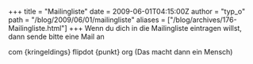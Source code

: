 +++
title = "Mailingliste"
date = 2009-06-01T04:15:00Z
author = "typ_o"
path = "/blog/2009/06/01/mailingliste"
aliases = ["/blog/archives/176-Mailingliste.html"]
+++
Wenn du dich in die Mailingliste eintragen willst, dann sende bitte eine
Mail an

com {kringeldings} flipdot {punkt} org (Das macht dann ein Mensch)
